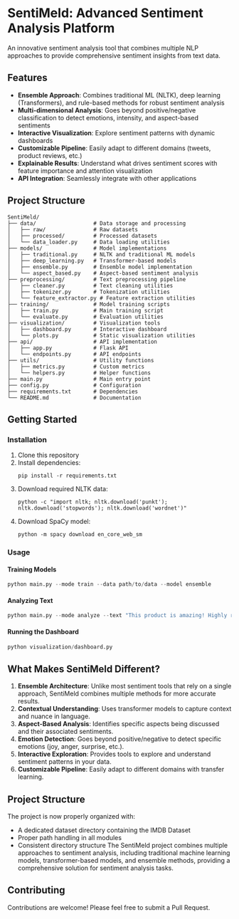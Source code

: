 # SentiMeld: Advanced Sentiment Analysis Platform

An innovative sentiment analysis tool that combines multiple NLP approaches to provide comprehensive sentiment insights from text data.

## Features

- **Ensemble Approach**: Combines traditional ML (NLTK), deep learning (Transformers), and rule-based methods for robust sentiment analysis
- **Multi-dimensional Analysis**: Goes beyond positive/negative classification to detect emotions, intensity, and aspect-based sentiments
- **Interactive Visualization**: Explore sentiment patterns with dynamic dashboards
- **Customizable Pipeline**: Easily adapt to different domains (tweets, product reviews, etc.)
- **Explainable Results**: Understand what drives sentiment scores with feature importance and attention visualization
- **API Integration**: Seamlessly integrate with other applications

## Project Structure

```
SentiMeld/
├── data/                  # Data storage and processing
│   ├── raw/               # Raw datasets
│   ├── processed/         # Processed datasets
│   └── data_loader.py     # Data loading utilities
├── models/                # Model implementations
│   ├── traditional.py     # NLTK and traditional ML models
│   ├── deep_learning.py   # Transformer-based models
│   ├── ensemble.py        # Ensemble model implementation
│   └── aspect_based.py    # Aspect-based sentiment analysis
├── preprocessing/         # Text preprocessing pipeline
│   ├── cleaner.py         # Text cleaning utilities
│   ├── tokenizer.py       # Tokenization utilities
│   └── feature_extractor.py # Feature extraction utilities
├── training/              # Model training scripts
│   ├── train.py           # Main training script
│   └── evaluate.py        # Evaluation utilities
├── visualization/         # Visualization tools
│   ├── dashboard.py       # Interactive dashboard
│   └── plots.py           # Static visualization utilities
├── api/                   # API implementation
│   ├── app.py             # Flask API
│   └── endpoints.py       # API endpoints
├── utils/                 # Utility functions
│   ├── metrics.py         # Custom metrics
│   └── helpers.py         # Helper functions
├── main.py                # Main entry point
├── config.py              # Configuration
├── requirements.txt       # Dependencies
└── README.md              # Documentation
```

## Getting Started

### Installation

1. Clone this repository
2. Install dependencies:
   ```
   pip install -r requirements.txt
   ```
3. Download required NLTK data:
   ```
   python -c "import nltk; nltk.download('punkt'); nltk.download('stopwords'); nltk.download('wordnet')"
   ```
4. Download SpaCy model:
   ```
   python -m spacy download en_core_web_sm
   ```

### Usage

#### Training Models

```python
python main.py --mode train --data path/to/data --model ensemble
```

#### Analyzing Text

```python
python main.py --mode analyze --text "This product is amazing! Highly recommended."
```

#### Running the Dashboard

```python
python visualization/dashboard.py
```

## What Makes SentiMeld Different?

1. **Ensemble Architecture**: Unlike most sentiment tools that rely on a single approach, SentiMeld combines multiple methods for more accurate results.
2. **Contextual Understanding**: Uses transformer models to capture context and nuance in language.
3. **Aspect-Based Analysis**: Identifies specific aspects being discussed and their associated sentiments.
4. **Emotion Detection**: Goes beyond positive/negative to detect specific emotions (joy, anger, surprise, etc.).
5. **Interactive Exploration**: Provides tools to explore and understand sentiment patterns in your data.
6. **Customizable Pipeline**: Easily adapt to different domains with transfer learning.


## Project Structure

The project is now properly organized with:

- A dedicated dataset directory containing the IMDB Dataset
- Proper path handling in all modules
- Consistent directory structure
The SentiMeld project combines multiple approaches to sentiment analysis, including traditional machine learning models, transformer-based models, and ensemble methods, providing a comprehensive solution for sentiment analysis tasks.





## Contributing

Contributions are welcome! Please feel free to submit a Pull Request.
